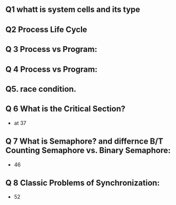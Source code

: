 ##   Q1 whatt is system cells and its type
##  Q2 Process Life Cycle
##   Q 3 Process vs Program:
##  Q 4 Process vs Program:
##   Q5. race condition.
##  Q 6 What is the Critical Section?  
-  at  37
## Q 7 What is Semaphore? and differnce B/T Counting Semaphore vs. Binary Semaphore:
- 46
## Q 8  Classic Problems of Synchronization:
- 52
